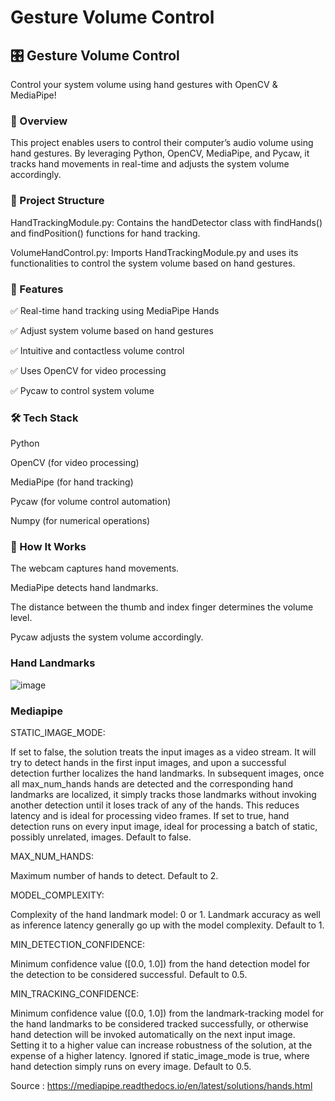 # Gesture Volume Control

## 🎛 Gesture Volume Control

Control your system volume using hand gestures with OpenCV & MediaPipe!

### 📌 Overview

This project enables users to control their computer’s audio volume using hand gestures. By leveraging Python, OpenCV, MediaPipe, and Pycaw, it tracks hand movements in real-time and adjusts the system volume accordingly.


### 📌 Project Structure

HandTrackingModule.py: Contains the handDetector class with findHands() and findPosition() functions for hand tracking.

VolumeHandControl.py: Imports HandTrackingModule.py and uses its functionalities to control the system volume based on hand gestures.


### 🔧 Features

✅ Real-time hand tracking using MediaPipe Hands

✅ Adjust system volume based on hand gestures

✅ Intuitive and contactless volume control

✅ Uses OpenCV for video processing

✅ Pycaw to control system volume


### 🛠 Tech Stack

Python

OpenCV (for video processing)

MediaPipe (for hand tracking)

Pycaw (for volume control automation)

Numpy (for numerical operations)


### 🚀 How It Works

The webcam captures hand movements.

MediaPipe detects hand landmarks.

The distance between the thumb and index finger determines the volume level.

Pycaw adjusts the system volume accordingly.


### Hand Landmarks

![image](https://github.com/user-attachments/assets/1b090cf3-779a-4d80-87b0-c093eafcabb0)


### Mediapipe

STATIC_IMAGE_MODE:

If set to false, the solution treats the input images as a video stream. It will try to detect hands in the first input images, and upon a successful detection further localizes the hand landmarks. In subsequent images, once all max_num_hands hands are detected and the corresponding hand landmarks are localized, it simply tracks those landmarks without invoking another detection until it loses track of any of the hands. This reduces latency and is ideal for processing video frames. If set to true, hand detection runs on every input image, ideal for processing a batch of static, possibly unrelated, images. Default to false.

MAX_NUM_HANDS:

Maximum number of hands to detect. Default to 2.

MODEL_COMPLEXITY:

Complexity of the hand landmark model: 0 or 1. Landmark accuracy as well as inference latency generally go up with the model complexity. Default to 1.

MIN_DETECTION_CONFIDENCE:

Minimum confidence value ([0.0, 1.0]) from the hand detection model for the detection to be considered successful. Default to 0.5.

MIN_TRACKING_CONFIDENCE:

Minimum confidence value ([0.0, 1.0]) from the landmark-tracking model for the hand landmarks to be considered tracked successfully, or otherwise hand detection will be invoked automatically on the next input image. Setting it to a higher value can increase robustness of the solution, at the expense of a higher latency. Ignored if static_image_mode is true, where hand detection simply runs on every image. Default to 0.5.

Source : https://mediapipe.readthedocs.io/en/latest/solutions/hands.html
